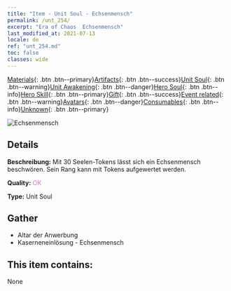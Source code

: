 ```yaml
---
title: "Item - Unit Soul - Echsenmensch"
permalink: /unt_254/
excerpt: "Era of Chaos  Echsenmensch"
last_modified_at: 2021-07-13
locale: de
ref: "unt_254.md"
toc: false
classes: wide
---
```

 [Materials](/ItemsDE/){: .btn .btn--primary}[Artifacts](/ItemsDE/Artifacts/){: .btn .btn--success}[Unit Soul](/ItemsDE/UnitSoul/){: .btn .btn--warning}[Unit Awakening](/ItemsDE/UnitAwakening/){: .btn .btn--danger}[Hero Soul](/ItemsDE/HeroSoul/){: .btn .btn--info}[Hero Skill](/ItemsDE/HeroSkill/){: .btn .btn--primary}[Gift](/ItemsDE/Gift/){: .btn .btn--success}[Event related](/ItemsDE/Events/){: .btn .btn--warning}[Avatars](/ItemsDE/Avatars/){: .btn .btn--danger}[Consumables](/ItemsDE/Consumables/){: .btn .btn--info}[Unknown](/ItemsDE/Unknown/){: .btn .btn--primary}

 ![Echsenmensch](/images/u/ti_xiyiren.jpg)

## Details
 **Beschreibung:** Mit 30 Seelen-Tokens lässt sich ein Echsenmensch beschwören. Sein Rang kann mit Tokens aufgewertet werden.

 **Quality:** <span style="color: #DA70D6">OK</span>

 **Type:** Unit Soul

## Gather

*    Altar der Anwerbung 
*    Kaserneneinlösung - Echsenmensch 

## This item contains:

  None

